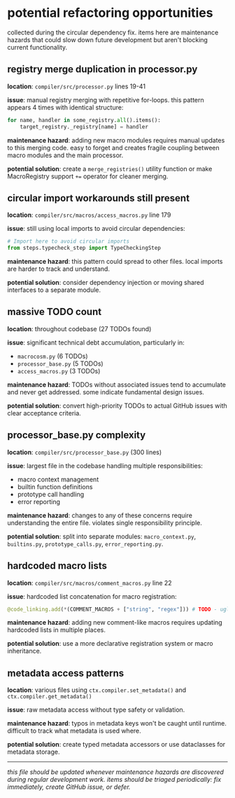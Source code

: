 # potential refactoring opportunities

collected during the circular dependency fix. items here are maintenance hazards that could slow down future development but aren't blocking current functionality.

## registry merge duplication in processor.py

**location**: `compiler/src/processor.py` lines 19-41

**issue**: manual registry merging with repetitive for-loops. this pattern appears 4 times with identical structure:

```python
for name, handler in some_registry.all().items():
    target_registry._registry[name] = handler
```

**maintenance hazard**: adding new macro modules requires manual updates to this merging code. easy to forget and creates fragile coupling between macro modules and the main processor.

**potential solution**: create a `merge_registries()` utility function or make MacroRegistry support `+=` operator for cleaner merging.

## circular import workarounds still present

**location**: `compiler/src/macros/access_macros.py` line 179

**issue**: still using local imports to avoid circular dependencies:

```python
# Import here to avoid circular imports
from steps.typecheck_step import TypeCheckingStep
```

**maintenance hazard**: this pattern could spread to other files. local imports are harder to track and understand.

**potential solution**: consider dependency injection or moving shared interfaces to a separate module.

## massive TODO count

**location**: throughout codebase (27 TODOs found)

**issue**: significant technical debt accumulation, particularly in:
- `macrocosm.py` (6 TODOs)
- `processor_base.py` (5 TODOs) 
- `access_macros.py` (3 TODOs)

**maintenance hazard**: TODOs without associated issues tend to accumulate and never get addressed. some indicate fundamental design issues.

**potential solution**: convert high-priority TODOs to actual GitHub issues with clear acceptance criteria.

## processor_base.py complexity

**location**: `compiler/src/processor_base.py` (300 lines)

**issue**: largest file in the codebase handling multiple responsibilities:
- macro context management
- builtin function definitions  
- prototype call handling
- error reporting

**maintenance hazard**: changes to any of these concerns require understanding the entire file. violates single responsibility principle.

**potential solution**: split into separate modules: `macro_context.py`, `builtins.py`, `prototype_calls.py`, `error_reporting.py`.

## hardcoded macro lists

**location**: `compiler/src/macros/comment_macros.py` line 22

**issue**: hardcoded list concatenation for macro registration:

```python
@code_linking.add(*(COMMENT_MACROS + ["string", "regex"])) # TODO - ugly. don't concat lists like that
```

**maintenance hazard**: adding new comment-like macros requires updating hardcoded lists in multiple places.

**potential solution**: use a more declarative registration system or macro inheritance.

## metadata access patterns

**location**: various files using `ctx.compiler.set_metadata()` and `ctx.compiler.get_metadata()`

**issue**: raw metadata access without type safety or validation.

**maintenance hazard**: typos in metadata keys won't be caught until runtime. difficult to track what metadata is used where.

**potential solution**: create typed metadata accessors or use dataclasses for metadata storage.

---

*this file should be updated whenever maintenance hazards are discovered during regular development work. items should be triaged periodically: fix immediately, create GitHub issue, or defer.*